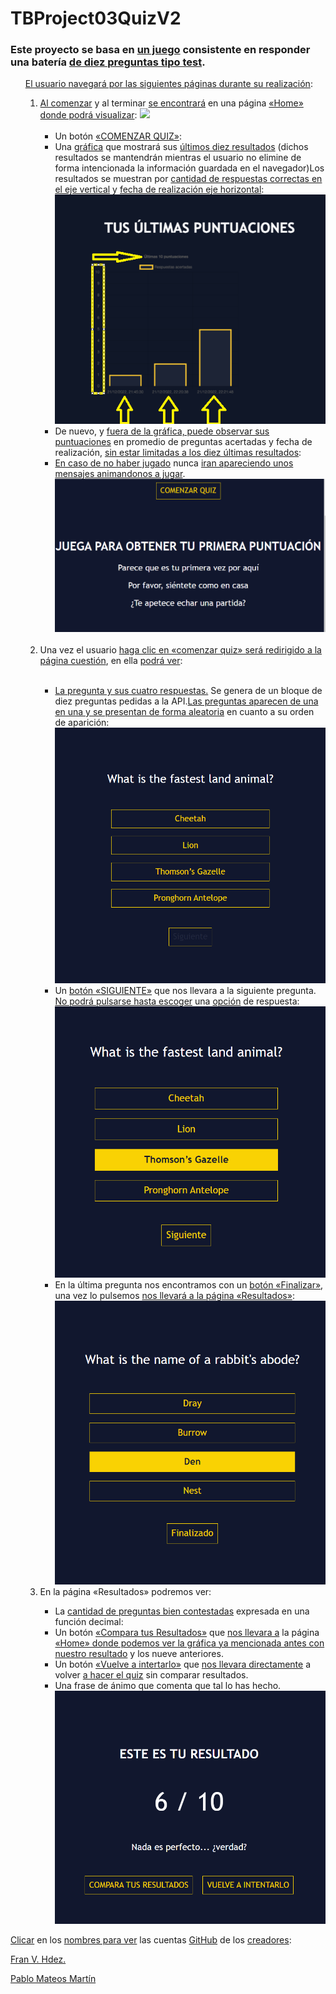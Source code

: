 # TBProject03QuizV2

 <link rel="stylesheet" href="styles\stylesReadme.css">


<h3><b>Este proyecto se basa en <u>un juego</u> consistente en responder una batería <u>de diez preguntas tipo test</u>.</b></h3>

<div class ="flexOl">
<ol><u>El usuario navegará por las siguientes páginas durante su realización</u>: <ol>
<li> <u>Al comenzar</u> y al terminar <u>se encontrará</u> en una página <u>«Home» donde podrá visualizar</u>:
<img src ="pages\images\home.png">
<br><br>
<ul>
<li> Un botón <u>«COMENZAR QUIZ»</u>:
</li>
<li> Una <u>gráfica</u> que mostrará sus <u>últimos diez resultados</u> (dichos resultados se mantendrán mientras el usuario no elimine de forma intencionada la información guardada en el navegador)Los resultados se muestran por <u>cantidad de respuestas correctas en el eje vertical</u> y <u>fecha de realización eje horizontal</u>:
</li>
<img src="pages\images\graficas.png">
<li> De nuevo, y <u>fuera de la gráfica, puede observar sus puntuaciones</u> en promedio de preguntas acertadas y fecha de realización, <u>sin estar limitadas a los diez últimas resultados</u>:
</li>

<li><u>En caso de no haber jugado</u> nunca <u>iran apareciendo unos mensajes animandonos a jugar</u>.
</li>
<img src="pages\images\MensajesDeAnimo.png">
</ul>
</li>
<br>
<li> Una vez el usuario <u>haga clic en «comenzar quiz» será redirigido a la página cuestión</u>, en ella <u>podrá ver</u>:
</li>
<br>
<ul><li><u>La pregunta y sus cuatro respuestas.</u> Se genera de un bloque de diez preguntas pedidas a la API.<u>Las preguntas aparecen de una en una y se presentan de forma aleatoria</u> en cuanto a su orden de aparición:
</li>
<img src="pages\images\preguntaSinresponder.png">

<li>Un <u>botón «SIGUIENTE»</u> que nos llevara a la siguiente pregunta. <u>No podrá pulsarse hasta escoger</u> una <u>opción</u> de respuesta: </li>
<img src="pages\images\opcionPulsada.png">
<li>
En la última pregunta nos encontramos con un <u>botón «Finalizar»</u>, una vez lo pulsemos <u>nos llevará a la página «Resultados»</u>:
</li>
<img src="pages\images\botonFinalizar.png">
</ul>
<li> En la página «Resultados» podremos ver:</li>
<ul>
<li> La <u>cantidad de preguntas bien contestadas</u> expresada en una función decimal:
</li>
<li>Un botón <u>«Compara tus Resultados»</u> que <u>nos llevara a</u> la página <u>«Home» donde podemos ver la gráfica ya mencionada antes con nuestro resultado</u> y los nueve anteriores.</li>
<li>Un botón <u>«Vuelve a intertarlo»</u> que <u>nos llevara directamente</u> a volver <u>a hacer el quiz</u> sin comparar resultados. </li>
<li>Una frase de ánimo que comenta que tal lo has hecho.</li>
<img src="pages\images\paginaResultados.png">




</div>



<u>Clicar</u> en los <u>nombres para ver</u> las cuentas <u>GitHub</u> de los <u>creadores</u>:

<a href="https://github.com/Francsy"><p>Fran V. Hdez.</p> </a>
<a href= "https://github.com/settings/profile"><p> Pablo Mateos Martín </p>


